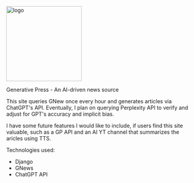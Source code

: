 <img width="200" alt="logo" src="https://github.com/user-attachments/assets/05a545be-fb82-4938-8945-e812e2b45206">

Generative Press - An AI-driven news source

This site queries GNew once every hour and generates articles via ChatGPT's API.  Eventually, I plan on querying Perplexity API to verify and adjust for GPT's accuracy and implicit bias.

I have some future features I would like to include, if users find this site valuable, such as a GP API and an AI YT channel that summarizes the aricles using TTS.

Technologies used:
  * Django
  * GNews
  * ChatGPT API
